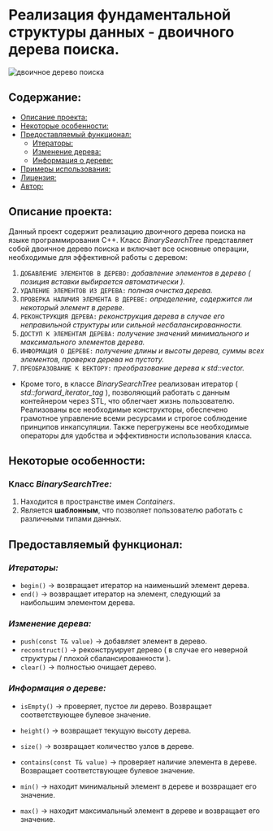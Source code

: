 # Реализация фундаментальной структуры данных - двоичного дерева поиска.

![двоичное дерево поиска](https://github.com/user-attachments/assets/896d0307-9456-4a2c-8f3c-68e19be2d68f)

## Содержание:

- [Описание проекта:](#описание-проекта)
- [Некоторые особенности:](#некоторые-особенности)
- [Предоставляемый функционал:](#предоставляемый-функционал)
  - [Итераторы:](#итераторы)
  - [Изменение дерева:](#изменение-дерева)
  - [Информация о дереве:](#информация-о-дереве)
- [Примеры использования:](#примеры-использования)
- [Лицензия:](#лицензия)
- [Автор:](#автор)

## Описание проекта:

Данный проект содержит реализацию двоичного дерева поиска на языке программирования C++. Класс *BinarySearchTree* представляет собой двоичное дерево поиска и включает все основные операции, необходимые для эффективной работы с деревом:

1) `ДОБАВЛЕНИЕ ЭЛЕМЕНТОВ В ДЕРЕВО:` *добавление элементов в дерево ( позиция вставки выбирается автоматически ).*
2) `УДАЛЕНИЕ ЭЛЕМЕНТОВ ИЗ ДЕРЕВА:` *полная очистка дерева.*
3) `ПРОВЕРКА НАЛИЧИЯ ЭЛЕМЕНТА В ДЕРЕВЕ:` *определение, содержится ли некоторый элемент в дереве.*
4) `РЕКОНСТРУКЦИЯ ДЕРЕВА:` *реконструкция дерева в случае его неправильной структуры или сильной несбалансированности.*
5) `ДОСТУП К ЭЛЕМЕНТАМ ДЕРЕВА:` *получение значений минимального и максимального элементов дерева.*
6) `ИНФОРМАЦИЯ О ДЕРЕВЕ:` *получение длины и высоты дерева, суммы всех элементов, проверка дерева на пустоту.*
7) `ПРЕОБРАЗОВАНИЕ К ВЕКТОРУ:` *преобразование дерева к std::vector.*

- Кроме того, в классе *BinarySearchTree* реализован итератор ( *std::forward_iterator_tag* ), позволяющий работать с данным контейнером через STL, что облегчает жизнь пользователю. Реализованы все необходимые конструкторы, обеспечено грамотное управление всеми ресурсами и строгое соблюдение принципов инкапсуляции. Также перегружены все необходимые операторы для удобства и эффективности использования класса.

## Некоторые особенности:

### Класс *BinarySearchTree:*
1) Находится в пространстве имен *Containers*.
2) Является **шаблонным**, что позволяет пользователю работать с различными типами данных.

## Предоставляемый функционал:

### *Итераторы:*
- ```begin()``` -> возвращает итератор на наименьший элемент дерева.
- ```end()``` -> возвращает итератор на элемент, следующий за наибольшим элементом дерева.

### *Изменение дерева:*
- ```push(const T& value)``` -> добавляет элемент в дерево.
- ```reconstruct()``` -> реконструирует дерево ( в случае его неверной структуры / плохой сбалансированности ). 
- ```clear()``` -> полностью очищает дерево.

### *Информация о дереве:*
- ```isEmpty()``` -> проверяет, пустое ли дерево. Возвращает соответствующее булевое значение.
- ```height()``` -> возвращает текущую высоту дерева.
- ```size()``` -> возвращает количество узлов в дереве.


- ```contains(const T& value)``` -> проверяет наличие элемента в дереве. Возвращает соответствующее булевое значение.
- ```min()``` -> находит минимальный элемент в дереве и возвращает его значение.
- ```max()``` -> находит максимальный элемент в дереве и возвращает его значение.
